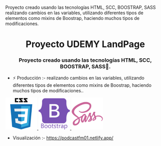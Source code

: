 Proyecto creado usando las tecnologías HTML, SCC, BOOSTRAP, SASS realizando cambios en las variables, utilizando diferentes tipos de elementos como mixins de Boostrap, haciendo muchos tipos de modificaciones.


<h1 align="center">Proyecto UDEMY LandPage</h1>
<h3 align="center">Proyecto creado usando las tecnologías HTML, SCC, BOOSTRAP, SASS🌟.</h3>

- ⚡ Producción :- realizando cambios en las variables, utilizando diferentes tipos de elementos como mixins de Boostrap, haciendo muchos tipos de modificaciones..

<a href="https://www.w3schools.com/css/" target="_blank"
    rel="noreferrer"> <img src="https://raw.githubusercontent.com/devicons/devicon/master/icons/css3/css3-original-wordmark.svg" alt="css3"
      width="100" height="100" /> </a>
<a href="https://getbootstrap.com" target="_blank" rel="noreferrer">
    <img src="https://raw.githubusercontent.com/devicons/devicon/master/icons/bootstrap/bootstrap-plain-wordmark.svg"
      alt="bootstrap" width="100" height="100" /> </a> 
<a href="https://sass-lang.com" target="_blank" rel="noreferrer"> <img
      src="https://raw.githubusercontent.com/devicons/devicon/master/icons/sass/sass-original.svg" alt="sass" width="100"
      height="100" /> </a>

-  Visualización :-
<a href="https://podcastfm01.netlify.app/" target="_blank"
    rel="noreferrer">https://podcastfm01.netlify.app/</a>
